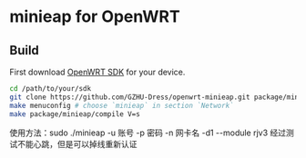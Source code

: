 # minieap for OpenWRT

## Build

First download [OpenWRT SDK](https://downloads.openwrt.org/) for your device.

```sh
cd /path/to/your/sdk
git clone https://github.com/GZHU-Dress/openwrt-minieap.git package/minieap
make menuconfig # choose `minieap` in section `Network`
make package/minieap/compile V=s
```
使用方法：sudo ./minieap -u 账号 -p 密码 -n 网卡名 -d1 --module rjv3
经过测试不能心跳，但是可以掉线重新认证
